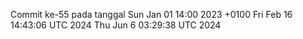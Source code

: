 Commit ke-55 pada tanggal Sun Jan 01 14:00 2023 +0100
Fri Feb 16 14:43:06 UTC 2024
Thu Jun  6 03:29:38 UTC 2024
